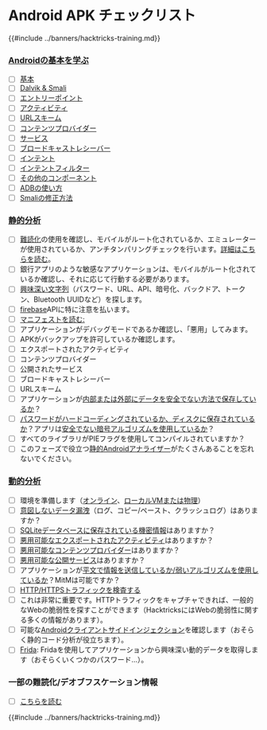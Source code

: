 # Android APK チェックリスト

{{#include ../banners/hacktricks-training.md}}


### [Androidの基本を学ぶ](android-app-pentesting/#2-android-application-fundamentals)

- [ ] [基本](android-app-pentesting/#fundamentals-review)
- [ ] [Dalvik & Smali](android-app-pentesting/#dalvik--smali)
- [ ] [エントリーポイント](android-app-pentesting/#application-entry-points)
- [ ] [アクティビティ](android-app-pentesting/#launcher-activity)
- [ ] [URLスキーム](android-app-pentesting/#url-schemes)
- [ ] [コンテンツプロバイダー](android-app-pentesting/#services)
- [ ] [サービス](android-app-pentesting/#services-1)
- [ ] [ブロードキャストレシーバー](android-app-pentesting/#broadcast-receivers)
- [ ] [インテント](android-app-pentesting/#intents)
- [ ] [インテントフィルター](android-app-pentesting/#intent-filter)
- [ ] [その他のコンポーネント](android-app-pentesting/#other-app-components)
- [ ] [ADBの使い方](android-app-pentesting/#adb-android-debug-bridge)
- [ ] [Smaliの修正方法](android-app-pentesting/#smali)

### [静的分析](android-app-pentesting/#static-analysis)

- [ ] [難読化](android-checklist.md#some-obfuscation-deobfuscation-information)の使用を確認し、モバイルがルート化されているか、エミュレーターが使用されているか、アンチタンパリングチェックを行います。[詳細はこちらを読む](android-app-pentesting/#other-checks)。
- [ ] 銀行アプリのような敏感なアプリケーションは、モバイルがルート化されているか確認し、それに応じて行動する必要があります。
- [ ] [興味深い文字列](android-app-pentesting/#looking-for-interesting-info)（パスワード、URL、API、暗号化、バックドア、トークン、Bluetooth UUIDなど）を探します。
- [ ] [firebase](android-app-pentesting/#firebase)APIに特に注意を払います。
- [ ] [マニフェストを読む:](android-app-pentesting/#basic-understanding-of-the-application-manifest-xml)
- [ ] アプリケーションがデバッグモードであるか確認し、「悪用」してみます。
- [ ] APKがバックアップを許可しているか確認します。
- [ ] エクスポートされたアクティビティ
- [ ] コンテンツプロバイダー
- [ ] 公開されたサービス
- [ ] ブロードキャストレシーバー
- [ ] URLスキーム
- [ ] アプリケーションが[内部または外部にデータを安全でない方法で保存しているか](android-app-pentesting/#insecure-data-storage)？
- [ ] [パスワードがハードコーディングされているか、ディスクに保存されているか](android-app-pentesting/#poorkeymanagementprocesses)？アプリは[安全でない暗号アルゴリズムを使用しているか](android-app-pentesting/#useofinsecureandordeprecatedalgorithms)？
- [ ] すべてのライブラリがPIEフラグを使用してコンパイルされていますか？
- [ ] このフェーズで役立つ[静的Androidアナライザー](android-app-pentesting/#automatic-analysis)がたくさんあることを忘れないでください。

### [動的分析](android-app-pentesting/#dynamic-analysis)

- [ ] 環境を準備します（[オンライン](android-app-pentesting/#online-dynamic-analysis)、[ローカルVMまたは物理](android-app-pentesting/#local-dynamic-analysis)）
- [ ] [意図しないデータ漏洩](android-app-pentesting/#unintended-data-leakage)（ログ、コピー/ペースト、クラッシュログ）はありますか？
- [ ] [SQLiteデータベースに保存されている機密情報](android-app-pentesting/#sqlite-dbs)はありますか？
- [ ] [悪用可能なエクスポートされたアクティビティ](android-app-pentesting/#exploiting-exported-activities-authorisation-bypass)はありますか？
- [ ] [悪用可能なコンテンツプロバイダー](android-app-pentesting/#exploiting-content-providers-accessing-and-manipulating-sensitive-information)はありますか？
- [ ] [悪用可能な公開サービス](android-app-pentesting/#exploiting-services)はありますか？
- [ ] アプリケーションが[平文で情報を送信しているか/弱いアルゴリズムを使用しているか](android-app-pentesting/#insufficient-transport-layer-protection)？MitMは可能ですか？
- [ ] [HTTP/HTTPSトラフィックを検査する](android-app-pentesting/#inspecting-http-traffic)
- [ ] これは非常に重要です。HTTPトラフィックをキャプチャできれば、一般的なWebの脆弱性を探すことができます（HacktricksにはWebの脆弱性に関する多くの情報があります）。
- [ ] 可能な[Androidクライアントサイドインジェクション](android-app-pentesting/#android-client-side-injections-and-others)を確認します（おそらく静的コード分析が役立ちます）。
- [ ] [Frida](android-app-pentesting/#frida): Fridaを使用してアプリケーションから興味深い動的データを取得します（おそらくいくつかのパスワード...）。

### 一部の難読化/デオブフスケーション情報

- [ ] [こちらを読む](android-app-pentesting/#obfuscating-deobfuscating-code)


{{#include ../banners/hacktricks-training.md}}
